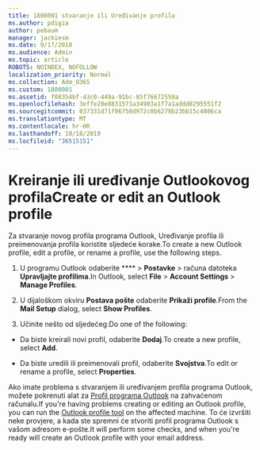 ```yaml
---
title: 1800001 stvaranje ili Uređivanje profila
ms.author: pdigia
author: pebaum
manager: jackiesm
ms.date: 9/17/2018
ms.audience: Admin
ms.topic: article
ROBOTS: NOINDEX, NOFOLLOW
localization_priority: Normal
ms.collection: Adm_O365
ms.custom: 1800001
ms.assetid: f08354bf-43c0-449a-91bc-85f76672550a
ms.openlocfilehash: 3effe20e8831571a34983a1f7a1addd8295551f2
ms.sourcegitcommit: 037331d71f06750d972c0b6278b23bb15c4806ca
ms.translationtype: MT
ms.contentlocale: hr-HR
ms.lasthandoff: 10/18/2019
ms.locfileid: "36515151"
---
```

# <a name="create-or-edit-an-outlook-profile"></a><span data-ttu-id="8ad80-102">Kreiranje ili uređivanje Outlookovog profila</span><span class="sxs-lookup"><span data-stu-id="8ad80-102">Create or edit an Outlook profile</span></span>

<span data-ttu-id="8ad80-103">Za stvaranje novog profila programa Outlook, Uređivanje profila ili preimenovanja profila koristite sljedeće korake.</span><span class="sxs-lookup"><span data-stu-id="8ad80-103">To create a new Outlook profile, edit a profile, or rename a profile, use the following steps.</span></span>
  
1. <span data-ttu-id="8ad80-104">U programu Outlook odaberite \*\*\*\* \> **Postavke** \> računa datoteka **Upravljajte profilima**.</span><span class="sxs-lookup"><span data-stu-id="8ad80-104">In Outlook, select **File** \> **Account Settings** \> **Manage Profiles**.</span></span>
    
2. <span data-ttu-id="8ad80-105">U dijaloškom okviru **Postava pošte** odaberite **Prikaži profile**.</span><span class="sxs-lookup"><span data-stu-id="8ad80-105">From the **Mail Setup** dialog, select **Show Profiles**.</span></span>
    
3. <span data-ttu-id="8ad80-106">Učinite nešto od sljedećeg:</span><span class="sxs-lookup"><span data-stu-id="8ad80-106">Do one of the following:</span></span>
    
  - <span data-ttu-id="8ad80-107">Da biste kreirali novi profil, odaberite **Dodaj**.</span><span class="sxs-lookup"><span data-stu-id="8ad80-107">To create a new profile, select **Add**.</span></span>
    
  - <span data-ttu-id="8ad80-108">Da biste uredili ili preimenovali profil, odaberite **Svojstva**.</span><span class="sxs-lookup"><span data-stu-id="8ad80-108">To edit or rename a profile, select **Properties**.</span></span>
    
<span data-ttu-id="8ad80-109">Ako imate problema s stvaranjem ili uređivanjem profila programa Outlook, možete pokrenuti alat za [Profil programa Outlook](https://aka.ms/SaRA-OutlookSetupProfile) na zahvaćenom računalu.</span><span class="sxs-lookup"><span data-stu-id="8ad80-109">If you're having problems creating or editing an Outlook profile, you can run the [Outlook profile tool](https://aka.ms/SaRA-OutlookSetupProfile) on the affected machine.</span></span> <span data-ttu-id="8ad80-110">To će izvršiti neke provjere, a kada ste spremni će stvoriti profil programa Outlook s vašom adresom e-pošte.</span><span class="sxs-lookup"><span data-stu-id="8ad80-110">It will perform some checks, and when you're ready will create an Outlook profile with your email address.</span></span> 
  

